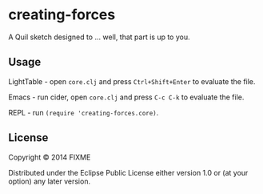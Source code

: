 # creating-forces

A Quil sketch designed to ... well, that part is up to you.

## Usage

LightTable - open `core.clj` and press `Ctrl+Shift+Enter` to evaluate the file.

Emacs - run cider, open `core.clj` and press `C-c C-k` to evaluate the file.

REPL - run `(require 'creating-forces.core)`.

## License

Copyright © 2014 FIXME

Distributed under the Eclipse Public License either version 1.0 or (at
your option) any later version.
